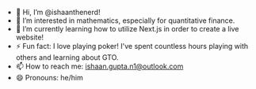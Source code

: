 - 👋 Hi, I’m @ishaanthenerd!
- 👀 I’m interested in mathematics, especially for quantitative finance.
- 🌱 I’m currently learning how to utilize Next.js in order to create a live website!
- ⚡ Fun fact: I love playing poker! I've spent countless hours playing with others and learning about GTO.
- 📫 How to reach me: ishaan.gupta.n1@outlook.com
- 😄 Pronouns: he/him

<!---
ishaanthenerd/ishaanthenerd is a ✨ special ✨ repository because its `README.md` (this file) appears on your GitHub profile.
You can click the Preview link to take a look at your changes.
--->
